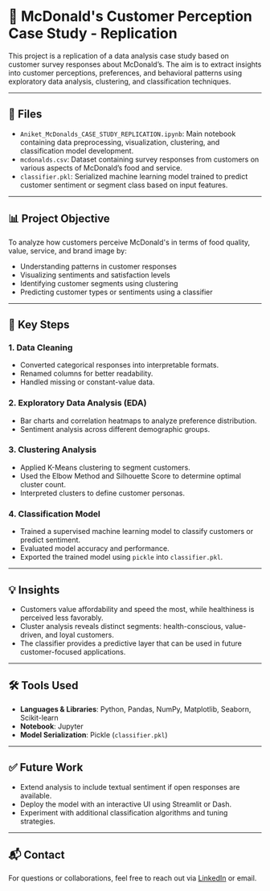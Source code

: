 # 🍔 McDonald's Customer Perception Case Study - Replication

This project is a replication of a data analysis case study based on customer survey responses about McDonald’s. The aim is to extract insights into customer perceptions, preferences, and behavioral patterns using exploratory data analysis, clustering, and classification techniques.

---

## 📂 Files

- `Aniket_McDonalds_CASE_STUDY_REPLICATION.ipynb`: Main notebook containing data preprocessing, visualization, clustering, and classification model development.
- `mcdonalds.csv`: Dataset containing survey responses from customers on various aspects of McDonald’s food and service.
- `classifier.pkl`: Serialized machine learning model trained to predict customer sentiment or segment class based on input features.

---

## 📊 Project Objective

To analyze how customers perceive McDonald's in terms of food quality, value, service, and brand image by:

- Understanding patterns in customer responses  
- Visualizing sentiments and satisfaction levels  
- Identifying customer segments using clustering  
- Predicting customer types or sentiments using a classifier  

---

## 🧹 Key Steps

### 1. Data Cleaning
- Converted categorical responses into interpretable formats.
- Renamed columns for better readability.
- Handled missing or constant-value data.

### 2. Exploratory Data Analysis (EDA)
- Bar charts and correlation heatmaps to analyze preference distribution.
- Sentiment analysis across different demographic groups.

### 3. Clustering Analysis
- Applied K-Means clustering to segment customers.
- Used the Elbow Method and Silhouette Score to determine optimal cluster count.
- Interpreted clusters to define customer personas.

### 4. Classification Model
- Trained a supervised machine learning model to classify customers or predict sentiment.
- Evaluated model accuracy and performance.
- Exported the trained model using `pickle` into `classifier.pkl`.

---

## 💡 Insights

- Customers value affordability and speed the most, while healthiness is perceived less favorably.
- Cluster analysis reveals distinct segments: health-conscious, value-driven, and loyal customers.
- The classifier provides a predictive layer that can be used in future customer-focused applications.

---

## 🛠 Tools Used

- **Languages & Libraries**: Python, Pandas, NumPy, Matplotlib, Seaborn, Scikit-learn  
- **Notebook**: Jupyter  
- **Model Serialization**: Pickle (`classifier.pkl`)  

---

## ✅ Future Work

- Extend analysis to include textual sentiment if open responses are available.
- Deploy the model with an interactive UI using Streamlit or Dash.
- Experiment with additional classification algorithms and tuning strategies.

---

## 📬 Contact

For questions or collaborations, feel free to reach out via [LinkedIn]([(https://www.linkedin.com/in/aniket-gupta-90b49725a/)]) or email.
